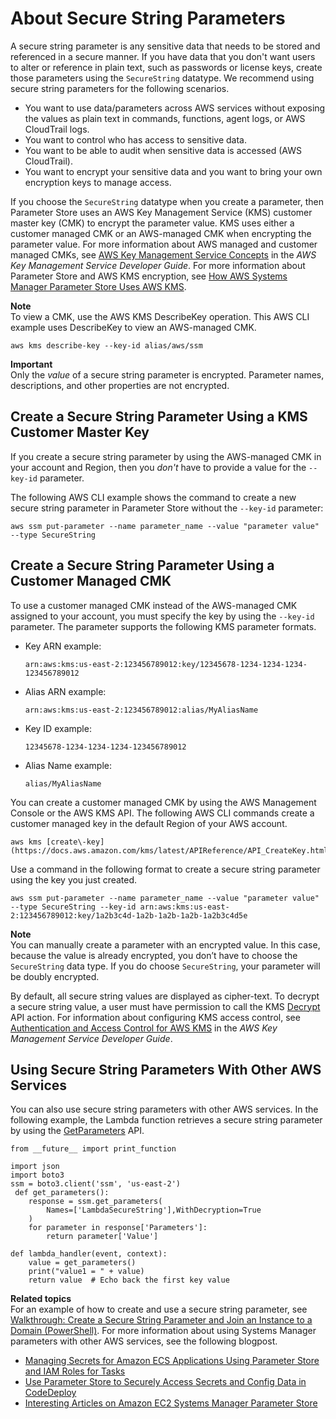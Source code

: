# About Secure String Parameters<a name="sysman-paramstore-securestring"></a>

A secure string parameter is any sensitive data that needs to be stored and referenced in a secure manner\. If you have data that you don't want users to alter or reference in plain text, such as passwords or license keys, create those parameters using the `SecureString` datatype\. We recommend using secure string parameters for the following scenarios\.
+ You want to use data/parameters across AWS services without exposing the values as plain text in commands, functions, agent logs, or AWS CloudTrail logs\.
+ You want to control who has access to sensitive data\.
+ You want to be able to audit when sensitive data is accessed \(AWS CloudTrail\)\.
+ You want to encrypt your sensitive data and you want to bring your own encryption keys to manage access\.

If you choose the `SecureString` datatype when you create a parameter, then Parameter Store uses an AWS Key Management Service \(KMS\) customer master key \(CMK\) to encrypt the parameter value\. KMS uses either a customer managed CMK or an AWS\-managed CMK when encrypting the parameter value\. For more information about AWS managed and customer managed CMKs, see [AWS Key Management Service Concepts](https://docs.aws.amazon.com/kms/latest/developerguide/concepts.html) in the *AWS Key Management Service Developer Guide*\. For more information about Parameter Store and AWS KMS encryption, see [How AWS Systems Manager Parameter Store Uses AWS KMS](https://docs.aws.amazon.com/kms/latest/developerguide/services-parameter-store.html)\.

**Note**  
To view a CMK, use the AWS KMS DescribeKey operation\. This AWS CLI example uses DescribeKey to view an AWS\-managed CMK\.  

```
aws kms describe-key --key-id alias/aws/ssm
```

**Important**  
Only the *value* of a secure string parameter is encrypted\. Parameter names, descriptions, and other properties are not encrypted\.

## Create a Secure String Parameter Using a KMS Customer Master Key<a name="sysman-param-defaultkms"></a>

If you create a secure string parameter by using the AWS\-managed CMK in your account and Region, then you *don't* have to provide a value for the `--key-id` parameter\.

The following AWS CLI example shows the command to create a new secure string parameter in Parameter Store without the `--key-id` parameter: 

```
aws ssm put-parameter --name parameter_name --value "parameter value" --type SecureString
```

## Create a Secure String Parameter Using a Customer Managed CMK<a name="sysman-param-customkms"></a>

To use a customer managed CMK instead of the AWS\-managed CMK assigned to your account, you must specify the key by using the `--key-id` parameter\. The parameter supports the following KMS parameter formats\.
+ Key ARN example:

   `arn:aws:kms:us-east-2:123456789012:key/12345678-1234-1234-1234-123456789012`
+ Alias ARN example:

  `arn:aws:kms:us-east-2:123456789012:alias/MyAliasName`
+ Key ID example:

  `12345678-1234-1234-1234-123456789012`
+ Alias Name example:

  `alias/MyAliasName`

You can create a customer managed CMK by using the AWS Management Console or the AWS KMS API\. The following AWS CLI commands create a customer managed key in the default Region of your AWS account\.

```
aws kms [create\-key](https://docs.aws.amazon.com/kms/latest/APIReference/API_CreateKey.html)
```

Use a command in the following format to create a secure string parameter using the key you just created\.

```
aws ssm put-parameter --name parameter_name --value "parameter value" --type SecureString --key-id arn:aws:kms:us-east-2:123456789012:key/1a2b3c4d-1a2b-1a2b-1a2b-1a2b3c4d5e
```

**Note**  
You can manually create a parameter with an encrypted value\. In this case, because the value is already encrypted, you don’t have to choose the `SecureString` data type\. If you do choose `SecureString`, your parameter will be doubly encrypted\.

By default, all secure string values are displayed as cipher\-text\. To decrypt a secure string value, a user must have permission to call the KMS [Decrypt](https://docs.aws.amazon.com/kms/latest/APIReference/API_Decrypt.html) API action\. For information about configuring KMS access control, see [Authentication and Access Control for AWS KMS](https://docs.aws.amazon.com/kms/latest/developerguide/control-access.html) in the *AWS Key Management Service Developer Guide*\.

## Using Secure String Parameters With Other AWS Services<a name="sysman-paramstore-securelam"></a>

You can also use secure string parameters with other AWS services\. In the following example, the Lambda function retrieves a secure string parameter by using the [GetParameters](https://docs.aws.amazon.com/ssm/latest/APIReference/API_GetParameters.html) API\.

```
from __future__ import print_function
 
import json
import boto3
ssm = boto3.client('ssm', 'us-east-2')
 def get_parameters():
    response = ssm.get_parameters(
        Names=['LambdaSecureString'],WithDecryption=True
    )
    for parameter in response['Parameters']:
        return parameter['Value']
        
def lambda_handler(event, context):
    value = get_parameters()
    print("value1 = " + value)
    return value  # Echo back the first key value
```

**Related topics**  
For an example of how to create and use a secure string parameter, see [Walkthrough: Create a Secure String Parameter and Join an Instance to a Domain \(PowerShell\)](sysman-param-securestring-walkthrough.md)\. For more information about using Systems Manager parameters with other AWS services, see the following blogpost\.
+ [Managing Secrets for Amazon ECS Applications Using Parameter Store and IAM Roles for Tasks](https://aws.amazon.com/blogs/compute/managing-secrets-for-amazon-ecs-applications-using-parameter-store-and-iam-roles-for-tasks/)
+ [Use Parameter Store to Securely Access Secrets and Config Data in CodeDeploy](https://aws.amazon.com/blogs/mt/use-parameter-store-to-securely-access-secrets-and-config-data-in-aws-codedeploy/)
+ [Interesting Articles on Amazon EC2 Systems Manager Parameter Store](https://aws.amazon.com/blogs/mt/interesting-articles-on-ec2-systems-manager-parameter-store/)
